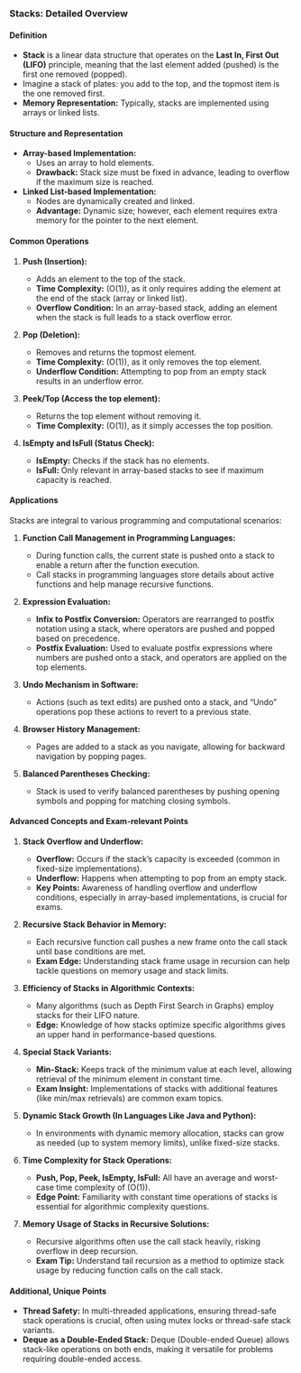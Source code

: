 
### Stacks: Detailed Overview

#### Definition
- **Stack** is a linear data structure that operates on the **Last In, First Out (LIFO)** principle, meaning that the last element added (pushed) is the first one removed (popped).
- Imagine a stack of plates: you add to the top, and the topmost item is the one removed first.
- **Memory Representation:** Typically, stacks are implemented using arrays or linked lists.

#### Structure and Representation
- **Array-based Implementation:** 
  - Uses an array to hold elements.
  - **Drawback:** Stack size must be fixed in advance, leading to overflow if the maximum size is reached.
- **Linked List-based Implementation:**
  - Nodes are dynamically created and linked.
  - **Advantage:** Dynamic size; however, each element requires extra memory for the pointer to the next element.

#### Common Operations
1. **Push (Insertion):**
   - Adds an element to the top of the stack.
   - **Time Complexity:** \(O(1)\), as it only requires adding the element at the end of the stack (array or linked list).
   - **Overflow Condition:** In an array-based stack, adding an element when the stack is full leads to a stack overflow error.

2. **Pop (Deletion):**
   - Removes and returns the topmost element.
   - **Time Complexity:** \(O(1)\), as it only removes the top element.
   - **Underflow Condition:** Attempting to pop from an empty stack results in an underflow error.

3. **Peek/Top (Access the top element):**
   - Returns the top element without removing it.
   - **Time Complexity:** \(O(1)\), as it simply accesses the top position.

4. **IsEmpty and IsFull (Status Check):**
   - **IsEmpty:** Checks if the stack has no elements.
   - **IsFull:** Only relevant in array-based stacks to see if maximum capacity is reached.

#### Applications
Stacks are integral to various programming and computational scenarios:
1. **Function Call Management in Programming Languages:**
   - During function calls, the current state is pushed onto a stack to enable a return after the function execution.
   - Call stacks in programming languages store details about active functions and help manage recursive functions.

2. **Expression Evaluation:**
   - **Infix to Postfix Conversion:** Operators are rearranged to postfix notation using a stack, where operators are pushed and popped based on precedence.
   - **Postfix Evaluation:** Used to evaluate postfix expressions where numbers are pushed onto a stack, and operators are applied on the top elements.

3. **Undo Mechanism in Software:**
   - Actions (such as text edits) are pushed onto a stack, and “Undo” operations pop these actions to revert to a previous state.

4. **Browser History Management:**
   - Pages are added to a stack as you navigate, allowing for backward navigation by popping pages.

5. **Balanced Parentheses Checking:**
   - Stack is used to verify balanced parentheses by pushing opening symbols and popping for matching closing symbols.

#### Advanced Concepts and Exam-relevant Points
1. **Stack Overflow and Underflow:**
   - **Overflow:** Occurs if the stack’s capacity is exceeded (common in fixed-size implementations).
   - **Underflow:** Happens when attempting to pop from an empty stack.
   - **Key Points:** Awareness of handling overflow and underflow conditions, especially in array-based implementations, is crucial for exams.

2. **Recursive Stack Behavior in Memory:**
   - Each recursive function call pushes a new frame onto the call stack until base conditions are met.
   - **Exam Edge:** Understanding stack frame usage in recursion can help tackle questions on memory usage and stack limits.

3. **Efficiency of Stacks in Algorithmic Contexts:**
   - Many algorithms (such as Depth First Search in Graphs) employ stacks for their LIFO nature.
   - **Edge:** Knowledge of how stacks optimize specific algorithms gives an upper hand in performance-based questions.

4. **Special Stack Variants:**
   - **Min-Stack:** Keeps track of the minimum value at each level, allowing retrieval of the minimum element in constant time.
   - **Exam Insight:** Implementations of stacks with additional features (like min/max retrievals) are common exam topics.

5. **Dynamic Stack Growth (In Languages Like Java and Python):**
   - In environments with dynamic memory allocation, stacks can grow as needed (up to system memory limits), unlike fixed-size stacks.

6. **Time Complexity for Stack Operations:**
   - **Push, Pop, Peek, IsEmpty, IsFull:** All have an average and worst-case time complexity of \(O(1)\).
   - **Edge Point:** Familiarity with constant time operations of stacks is essential for algorithmic complexity questions.

7. **Memory Usage of Stacks in Recursive Solutions:**
   - Recursive algorithms often use the call stack heavily, risking overflow in deep recursion.
   - **Exam Tip:** Understand tail recursion as a method to optimize stack usage by reducing function calls on the call stack.

#### Additional, Unique Points
- **Thread Safety:** In multi-threaded applications, ensuring thread-safe stack operations is crucial, often using mutex locks or thread-safe stack variants.
- **Deque as a Double-Ended Stack:** Deque (Double-ended Queue) allows stack-like operations on both ends, making it versatile for problems requiring double-ended access.
